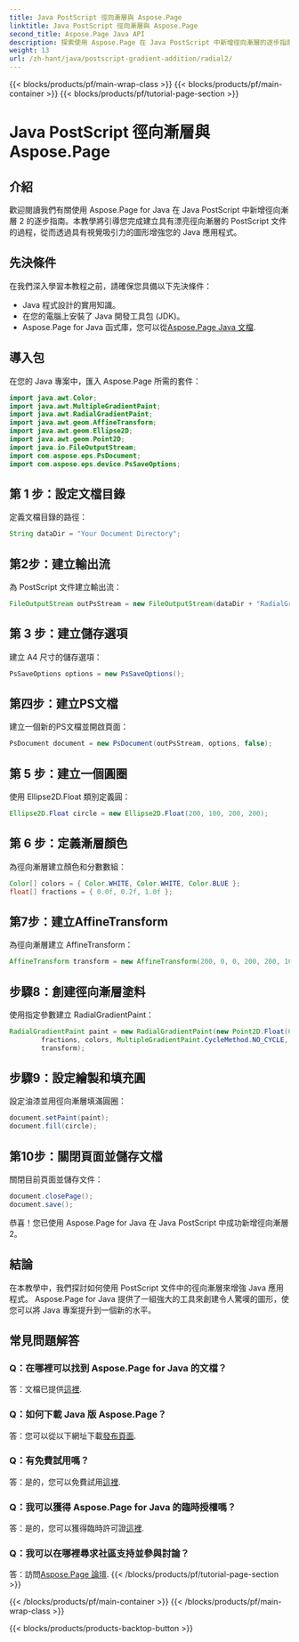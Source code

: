 ```yaml
---
title: Java PostScript 徑向漸層與 Aspose.Page
linktitle: Java PostScript 徑向漸層與 Aspose.Page
second_title: Aspose.Page Java API
description: 探索使用 Aspose.Page 在 Java PostScript 中新增徑向漸層的逐步指南，以便在 Java 應用程式中獲得令人驚嘆的圖形。
weight: 13
url: /zh-hant/java/postscript-gradient-addition/radial2/
---
```


{{< blocks/products/pf/main-wrap-class >}}
{{< blocks/products/pf/main-container >}}
{{< blocks/products/pf/tutorial-page-section >}}

# Java PostScript 徑向漸層與 Aspose.Page

## 介紹
歡迎閱讀我們有關使用 Aspose.Page for Java 在 Java PostScript 中新增徑向漸層 2 的逐步指南。本教學將引導您完成建立具有漂亮徑向漸層的 PostScript 文件的過程，從而透過具有視覺吸引力的圖形增強您的 Java 應用程式。
## 先決條件
在我們深入學習本教程之前，請確保您具備以下先決條件：
- Java 程式設計的實用知識。
- 在您的電腦上安裝了 Java 開發工具包 (JDK)。
-  Aspose.Page for Java 函式庫，您可以從[Aspose.Page Java 文檔](https://reference.aspose.com/page/java/).
## 導入包
在您的 Java 專案中，匯入 Aspose.Page 所需的套件：
```java
import java.awt.Color;
import java.awt.MultipleGradientPaint;
import java.awt.RadialGradientPaint;
import java.awt.geom.AffineTransform;
import java.awt.geom.Ellipse2D;
import java.awt.geom.Point2D;
import java.io.FileOutputStream;
import com.aspose.eps.PsDocument;
import com.aspose.eps.device.PsSaveOptions;
```
## 第 1 步：設定文檔目錄
定義文檔目錄的路徑：
```java
String dataDir = "Your Document Directory";
```
## 第2步：建立輸出流
為 PostScript 文件建立輸出流：
```java
FileOutputStream outPsStream = new FileOutputStream(dataDir + "RadialGradient2_outPS.ps");
```
## 第 3 步：建立儲存選項
建立 A4 尺寸的儲存選項：
```java
PsSaveOptions options = new PsSaveOptions();
```
## 第四步：建立PS文檔
建立一個新的PS文檔並開啟頁面：
```java
PsDocument document = new PsDocument(outPsStream, options, false);
```
## 第 5 步：建立一個圓圈
使用 Ellipse2D.Float 類別定義圓：
```java
Ellipse2D.Float circle = new Ellipse2D.Float(200, 100, 200, 200);
```
## 第 6 步：定義漸層顏色
為徑向漸層建立顏色和分數數組：
```java
Color[] colors = { Color.WHITE, Color.WHITE, Color.BLUE };
float[] fractions = { 0.0f, 0.2f, 1.0f };
```
## 第7步：建立AffineTransform
為徑向漸層建立 AffineTransform：
```java
AffineTransform transform = new AffineTransform(200, 0, 0, 200, 200, 100);
```
## 步驟8：創建徑向漸層塗料
使用指定參數建立 RadialGradientPaint：
```java
RadialGradientPaint paint = new RadialGradientPaint(new Point2D.Float(64, 64), 68, new Point2D.Float(24, 24),
        fractions, colors, MultipleGradientPaint.CycleMethod.NO_CYCLE, MultipleGradientPaint.ColorSpaceType.SRGB,
        transform);
```
## 步驟9：設定繪製和填充圓
設定油漆並用徑向漸層填滿圓圈：
```java
document.setPaint(paint);
document.fill(circle);
```
## 第10步：關閉頁面並儲存文檔
關閉目前頁面並儲存文件：
```java
document.closePage();
document.save();
```
恭喜！您已使用 Aspose.Page for Java 在 Java PostScript 中成功新增徑向漸層 2。
## 結論
在本教學中，我們探討如何使用 PostScript 文件中的徑向漸層來增強 Java 應用程式。 Aspose.Page for Java 提供了一組強大的工具來創建令人驚嘆的圖形，使您可以將 Java 專案提升到一個新的水平。
## 常見問題解答
### Q：在哪裡可以找到 Aspose.Page for Java 的文檔？
答：文檔已提供[這裡](https://reference.aspose.com/page/java/).
### Q：如何下載 Java 版 Aspose.Page？
答：您可以從以下網址下載[發布頁面](https://releases.aspose.com/page/java/).
### Q：有免費試用嗎？
答：是的，您可以免費試用[這裡](https://releases.aspose.com/).
### Q：我可以獲得 Aspose.Page for Java 的臨時授權嗎？
答：是的，您可以獲得臨時許可證[這裡](https://purchase.aspose.com/temporary-license/).
### Q：我可以在哪裡尋求社區支持並參與討論？
答：訪問[Aspose.Page 論壇](https://forum.aspose.com/c/page/39).
{{< /blocks/products/pf/tutorial-page-section >}}

{{< /blocks/products/pf/main-container >}}
{{< /blocks/products/pf/main-wrap-class >}}

{{< blocks/products/products-backtop-button >}}

